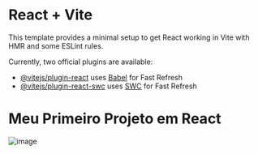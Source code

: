 # React + Vite

This template provides a minimal setup to get React working in Vite with HMR and some ESLint rules.

Currently, two official plugins are available:

- [@vitejs/plugin-react](https://github.com/vitejs/vite-plugin-react/blob/main/packages/plugin-react/README.md) uses [Babel](https://babeljs.io/) for Fast Refresh
- [@vitejs/plugin-react-swc](https://github.com/vitejs/vite-plugin-react-swc) uses [SWC](https://swc.rs/) for Fast Refresh

# Meu Primeiro Projeto em React
![image](https://github.com/edgargavioli/to_do_list_first_project/assets/58188033/6256a1cf-4002-4189-9267-220b4acc3a5b)
